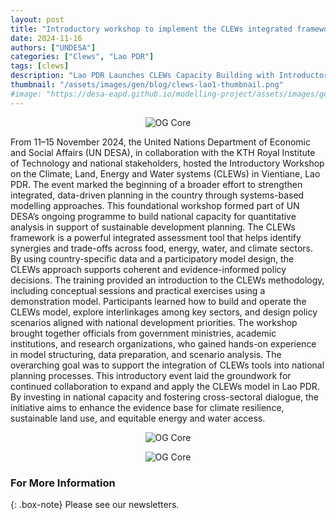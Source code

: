```yaml
---
layout: post
title: "Introductory workshop to implement the CLEWs integrated framework in Lao PDR"
date: 2024-11-16
authors: ["UNDESA"]
categories: ["Clews", "Lao PDR"]
tags: [clews]
description: "Lao PDR Launches CLEWs Capacity Building with Introductory Training Workshop."
thumbnail: "/assets/images/gen/blog/clews-lao1-thumbnail.png"
#image: "https://desa-eapd.github.io/modelling-project/assets/images/gen/blog/wefm_jordan1.png"
---
```

<p align="center">
  <img src="https://desa-eapd.github.io/modelling-project/assets/images/gen/blog/clews-lao1-0.png" alt="OG Core" />
</p>

From 11–15 November 2024, the United Nations Department of Economic and Social Affairs (UN DESA), in collaboration with the KTH Royal Institute of Technology and national stakeholders, hosted the Introductory Workshop on the Climate, Land, Energy and Water systems (CLEWs) in Vientiane, Lao PDR. The event marked the beginning of a broader effort to strengthen integrated, data-driven planning in the country through systems-based modelling approaches.
This foundational workshop formed part of UN DESA’s ongoing programme to build national capacity for quantitative analysis in support of sustainable development planning. The CLEWs framework is a powerful integrated assessment tool that helps identify synergies and trade-offs across food, energy, water, and climate sectors. By using country-specific data and a participatory model design, the CLEWs approach supports coherent and evidence-informed policy decisions.
The training provided an introduction to the CLEWs methodology, including conceptual sessions and practical exercises using a demonstration model. Participants learned how to build and operate the CLEWs model, explore interlinkages among key sectors, and design policy scenarios aligned with national development priorities. The workshop brought together officials from government ministries, academic institutions, and research organizations, who gained hands-on experience in model structuring, data preparation, and scenario analysis. The overarching goal was to support the integration of CLEWs tools into national planning processes.
This introductory event laid the groundwork for continued collaboration to expand and apply the CLEWs model in Lao PDR. By investing in national capacity and fostering cross-sectoral dialogue, the initiative aims to enhance the evidence base for climate resilience, sustainable land use, and equitable energy and water access.

<p align="center">
  <img src="https://desa-eapd.github.io/modelling-project/assets/images/gen/blog/clews-lao1-1.png" alt="OG Core" />
</p>
<p align="center">
  <img src="https://desa-eapd.github.io/modelling-project/assets/images/gen/blog/clews-lao1-2.png" alt="OG Core" />
</p>


### For More Information

{: .box-note}
Please see our newsletters.

